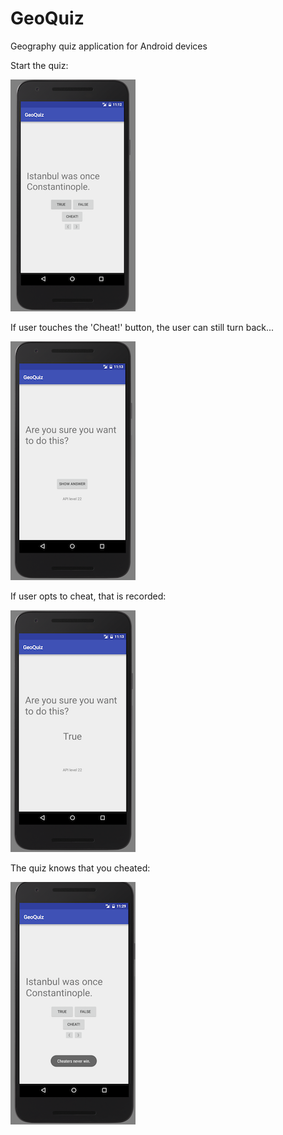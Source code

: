 # GeoQuiz
Geography quiz application for Android devices

Start the quiz:

![Main screen](https://github.com/yokuba/GeoQuiz/blob/master/imgs/main.png)

If user touches the 'Cheat!' button, the user can still turn back...

![Cheat screen](https://github.com/yokuba/GeoQuiz/blob/master/imgs/cheat_screen.png)

If user opts to cheat, that is recorded:

![Answer screen](https://github.com/yokuba/GeoQuiz/blob/master/imgs/cheat_answer.png)

The quiz knows that you cheated:

![Cheater screen](https://github.com/yokuba/GeoQuiz/blob/master/imgs/cheater.png)